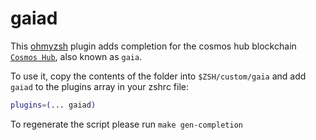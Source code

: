 # gaiad

This [ohmyzsh](https://github.com/ohmyzsh/ohmyzsh) plugin adds completion for the cosmos hub blockchain [`Cosmos Hub`](https://github.com/cosmos/gaia), also known as `gaia`.

To use it, copy the contents of the folder into `$ZSH/custom/gaia` and add `gaiad` to the plugins array in your zshrc file:

```zsh
plugins=(... gaiad)
```

To regenerate the script please run `make gen-completion`
